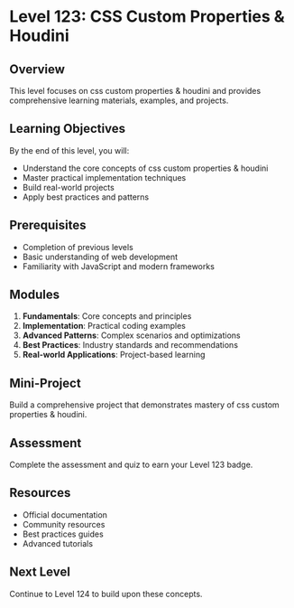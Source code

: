 # Level 123: CSS Custom Properties & Houdini

## Overview
This level focuses on css custom properties & houdini and provides comprehensive learning materials, examples, and projects.

## Learning Objectives
By the end of this level, you will:
- Understand the core concepts of css custom properties & houdini
- Master practical implementation techniques
- Build real-world projects
- Apply best practices and patterns

## Prerequisites
- Completion of previous levels
- Basic understanding of web development
- Familiarity with JavaScript and modern frameworks

## Modules
1. **Fundamentals**: Core concepts and principles
2. **Implementation**: Practical coding examples
3. **Advanced Patterns**: Complex scenarios and optimizations
4. **Best Practices**: Industry standards and recommendations
5. **Real-world Applications**: Project-based learning

## Mini-Project
Build a comprehensive project that demonstrates mastery of css custom properties & houdini.

## Assessment
Complete the assessment and quiz to earn your Level 123 badge.

## Resources
- Official documentation
- Community resources
- Best practices guides
- Advanced tutorials

## Next Level
Continue to Level 124 to build upon these concepts.
